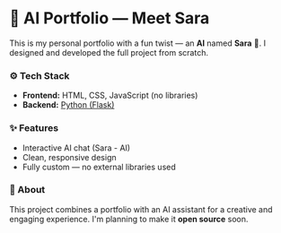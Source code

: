 # 💫 AI Portfolio — Meet Sara

This is my personal portfolio with a fun twist — an **AI** named **Sara** 💬.
I designed and developed the full project from scratch.

### ⚙️ Tech Stack

* **Frontend:** HTML, CSS, JavaScript (no libraries)
* **Backend:** [Python (Flask)](https://github.com/asianprogrammer/TTS-Api)

### ✨ Features

* Interactive AI chat (Sara - AI)
* Clean, responsive design
* Fully custom — no external libraries used

### 📖 About

This project combines a portfolio with an AI assistant for a creative and engaging experience.
I'm planning to make it **open source** soon.